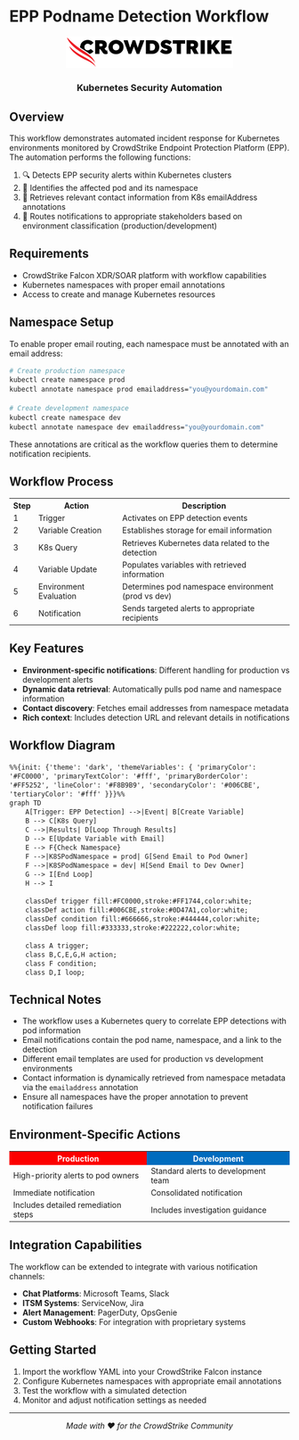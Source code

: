# EPP Podname Detection Workflow

<div align="center">
  <img src="https://raw.githubusercontent.com/CrowdStrike/falconpy/main/docs/asset/cs-logo.png" width="300" alt="CrowdStrike Logo">
  <h3>Kubernetes Security Automation</h3>
</div>

## Overview
This workflow demonstrates automated incident response for Kubernetes environments monitored by CrowdStrike Endpoint Protection Platform (EPP). The automation performs the following functions:

1. 🔍 Detects EPP security alerts within Kubernetes clusters
2. 🔎 Identifies the affected pod and its namespace
3. 📧 Retrieves relevant contact information from K8s emailAddress annotations
4. 🚨 Routes notifications to appropriate stakeholders based on environment classification (production/development)

## Requirements
- CrowdStrike Falcon XDR/SOAR platform with workflow capabilities
- Kubernetes namespaces with proper email annotations
- Access to create and manage Kubernetes resources

## Namespace Setup
To enable proper email routing, each namespace must be annotated with an email address:

```bash
# Create production namespace
kubectl create namespace prod
kubectl annotate namespace prod emailaddress="you@yourdomain.com"

# Create development namespace
kubectl create namespace dev
kubectl annotate namespace dev emailaddress="you@yourdomain.com"
```

These annotations are critical as the workflow queries them to determine notification recipients.

## Workflow Process

<table>
  <tr>
    <th>Step</th>
    <th>Action</th>
    <th>Description</th>
  </tr>
  <tr>
    <td>1</td>
    <td>Trigger</td>
    <td>Activates on EPP detection events</td>
  </tr>
  <tr>
    <td>2</td>
    <td>Variable Creation</td>
    <td>Establishes storage for email information</td>
  </tr>
  <tr>
    <td>3</td>
    <td>K8s Query</td>
    <td>Retrieves Kubernetes data related to the detection</td>
  </tr>
  <tr>
    <td>4</td>
    <td>Variable Update</td>
    <td>Populates variables with retrieved information</td>
  </tr>
  <tr>
    <td>5</td>
    <td>Environment Evaluation</td>
    <td>Determines pod namespace environment (prod vs dev)</td>
  </tr>
  <tr>
    <td>6</td>
    <td>Notification</td>
    <td>Sends targeted alerts to appropriate recipients</td>
  </tr>
</table>

## Key Features
- **Environment-specific notifications**: Different handling for production vs development alerts
- **Dynamic data retrieval**: Automatically pulls pod name and namespace information
- **Contact discovery**: Fetches email addresses from namespace metadata
- **Rich context**: Includes detection URL and relevant details in notifications

## Workflow Diagram

```mermaid
%%{init: {'theme': 'dark', 'themeVariables': { 'primaryColor': '#FC0000', 'primaryTextColor': '#fff', 'primaryBorderColor': '#FF5252', 'lineColor': '#F8B9B9', 'secondaryColor': '#006CBE', 'tertiaryColor': '#fff' }}}%%
graph TD
    A[Trigger: EPP Detection] -->|Event| B[Create Variable]
    B --> C[K8s Query]
    C -->|Results| D[Loop Through Results]
    D --> E[Update Variable with Email]
    E --> F{Check Namespace}
    F -->|K8SPodNamespace = prod| G[Send Email to Pod Owner]
    F -->|K8SPodNamespace = dev| H[Send Email to Dev Owner]
    G --> I[End Loop]
    H --> I
    
    classDef trigger fill:#FC0000,stroke:#FF1744,color:white;
    classDef action fill:#006CBE,stroke:#0D47A1,color:white;
    classDef condition fill:#666666,stroke:#444444,color:white;
    classDef loop fill:#333333,stroke:#222222,color:white;
    
    class A trigger;
    class B,C,E,G,H action;
    class F condition;
    class D,I loop;
```

## Technical Notes
- The workflow uses a Kubernetes query to correlate EPP detections with pod information
- Email notifications contain the pod name, namespace, and a link to the detection
- Different email templates are used for production vs development environments
- Contact information is dynamically retrieved from namespace metadata via the `emailaddress` annotation
- Ensure all namespaces have the proper annotation to prevent notification failures

## Environment-Specific Actions

<table>
  <tr>
    <th style="background-color: #FC0000; color: white;">Production</th>
    <th style="background-color: #006CBE; color: white;">Development</th>
  </tr>
  <tr>
    <td>High-priority alerts to pod owners</td>
    <td>Standard alerts to development team</td>
  </tr>
  <tr>
    <td>Immediate notification</td>
    <td>Consolidated notification</td>
  </tr>
  <tr>
    <td>Includes detailed remediation steps</td>
    <td>Includes investigation guidance</td>
  </tr>
</table>

## Integration Capabilities
The workflow can be extended to integrate with various notification channels:

- **Chat Platforms**: Microsoft Teams, Slack
- **ITSM Systems**: ServiceNow, Jira
- **Alert Management**: PagerDuty, OpsGenie
- **Custom Webhooks**: For integration with proprietary systems

## Getting Started
1. Import the workflow YAML into your CrowdStrike Falcon instance
2. Configure Kubernetes namespaces with appropriate email annotations
3. Test the workflow with a simulated detection
4. Monitor and adjust notification settings as needed

---

<div align="center">
  <p><i>Made with ❤️ for the CrowdStrike Community</i></p>
</div>
